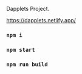 Dapplets Project.

https://dapplets.netlify.app/

### `npm i`

### `npm start`

### `npm run build`

